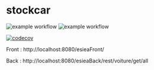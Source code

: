 # stockcar

![example workflow](https://github.com/mathis-kdio/stockcar/actions/workflows/buildFront.yml/badge.svg)
![example workflow](https://github.com/mathis-kdio/stockcar/actions/workflows/buildBack.yml/badge.svg)

[![codecov](https://codecov.io/gh/mathis-kdio/stockcar/branch/main/graph/badge.svg?token=gYK1JBwPLc)](https://codecov.io/gh/mathis-kdio/stockcar)


Front : http://localhost:8080/esieaFront/

Back : http://localhost:8080/esieaBack/rest/voiture/get/all
